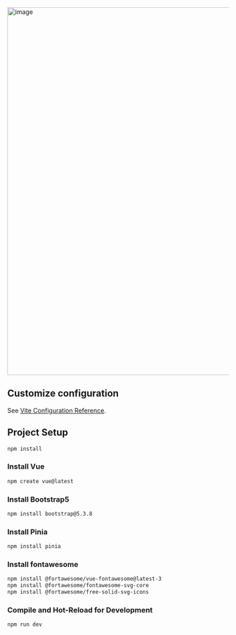<img width="523" height="838" alt="image" src="https://github.com/user-attachments/assets/6fb2dc72-0e4a-4c6c-9593-47a96da33c5b" />


## Customize configuration

See [Vite Configuration Reference](https://vite.dev/config/).

## Project Setup

```sh
npm install
```

### Install Vue

```sh
npm create vue@latest
```

### Install Bootstrap5

```sh
npm install bootstrap@5.3.8
```

### Install Pinia

```sh
npm install pinia
```

### Install fontawesome

```sh
npm install @fortawesome/vue-fontawesome@latest-3
npm install @fortawesome/fontawesome-svg-core
npm install @fortawesome/free-solid-svg-icons
```

### Compile and Hot-Reload for Development

```sh
npm run dev
```
